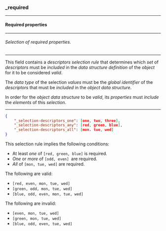 ### _required

------

#### Required properties

------

###### Selection of required properties.

------

This field contains a *descriptors selection rule* that determines which *set* of *descriptors* must be *included* in the *data structure definition* of the *object* for it to be considered *valid*.

The *data type* of the selection *values* must be the *global identifier* of the *descriptors* that must be *included* in the *object data structure*.

In order for the *object data structure* to be *valid*, its *properties* must *include* the *elements* of this *selection*.

------

```json
{
	"_selection-descriptors_one": [one, two, three],
	"_selection-descriptors_any": [red, green, blue],
	"_selection-descriptors_all": [mon. tue, wed]
}
```

This selection rule implies the following conditions:

- At least *one* of `[red, green, blue]` is required.
- *One* or *more* of `[odd, even] `are required.
- *All* of `[mon, tue, wed]` are required.
  

The following are valid:

- `[red, even, mon, tue, wed]`  
- `[green, odd, mon, tue, wed]` 
- `[blue, odd, even, mon, tue, wed]`
  

The following are invalid:

- `[even, mon, tue, wed]` 
- `[green, mon, tue, wed]`
- `[blue, odd, even, tue, wed]`